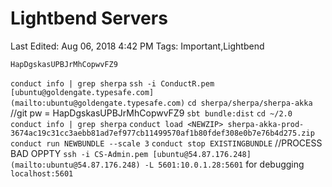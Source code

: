# Lightbend Servers

Last Edited: Aug 06, 2018 4:42 PM
Tags: Important,Lightbend

`HapDgskasUPBJrMhCopwvFZ9`

`conduct info | grep sherpa`
`ssh -i ConductR.pem [ubuntu@goldengate.typesafe.com](mailto:ubuntu@goldengate.typesafe.com)`
`cd sherpa/sherpa/sherpa-akka`
//git pw = HapDgskasUPBJrMhCopwvFZ9
`sbt bundle:dist`
`cd ~/2.0`
`conduct info | grep sherpa`
`conduct load <NEWZIP> sherpa-akka-prod-3674ac19c31cc3aebb81ad7ef977cb11499570af1b80fdef308e0b7e76b4d275.zip`
`conduct run NEWBUNDLE --scale 3`
`conduct stop EXISTINGBUNDLE`
//PROCESS BAD OPPTY
`ssh -i CS-Admin.pem [ubuntu@54.87.176.248](mailto:ubuntu@54.87.176.248) -L 5601:10.0.1.28:5601` for debugging
`localhost:5601`